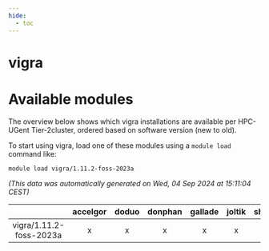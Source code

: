 ```yaml
---
hide:
  - toc
---
```


vigra
=====

# Available modules


The overview below shows which vigra installations are available per HPC-UGent Tier-2cluster, ordered based on software version (new to old).

To start using vigra, load one of these modules using a `module load` command like:

```shell
module load vigra/1.11.2-foss-2023a
```

*(This data was automatically generated on Wed, 04 Sep 2024 at 15:11:04 CEST)*  

| |accelgor|doduo|donphan|gallade|joltik|shinx|skitty|
| :---: | :---: | :---: | :---: | :---: | :---: | :---: | :---: |
|vigra/1.11.2-foss-2023a|x|x|x|x|x|x|x|
